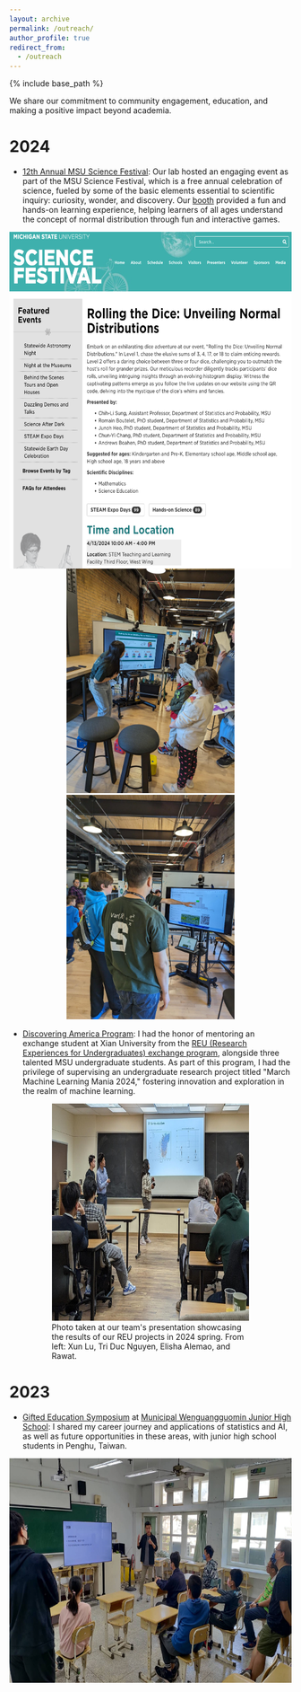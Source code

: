 ```yaml
---
layout: archive
permalink: /outreach/
author_profile: true
redirect_from:
  - /outreach
---
```


{% include base_path %}

We share our commitment to community engagement, education, and making a positive impact beyond academia.

2024
======
* [12th Annual MSU Science Festival](https://stt.natsci.msu.edu/news/stt-msu-science-festival.aspx): Our lab hosted an engaging event as part of the MSU Science Festival, which is a free annual celebration of science, fueled by some of the basic elements essential to scientific inquiry: curiosity, wonder, and discovery. Our [booth](https://sciencefestival.msu.edu/Event/View/129) provided a fun and hands-on learning experience, helping learners of all ages understand the concept of normal distribution through fun and interactive games. 

<img src='/images/2024 MSU Science Festival.png' width="600" height="600" style="margin: 0 auto; display: block;">

<div style="text-align: center;">
	<img src='/images/MSU sciecne 2.jpeg' width="300" height="400">
	<img src='/images/MSU sciecne 1.jpeg' width="300" height="400">
</div>

* [Discovering America Program](https://math.msu.edu/Exchange/discovering-america.aspx): I had the honor of mentoring an exchange student at Xian University from the [REU (Research Experiences for Undergraduates) exchange program](https://math.msu.edu/Exchange/index.aspx), alongside three talented MSU undergraduate students. As part of this program, I had the privilege of supervising an undergraduate research project titled "March Machine Learning Mania 2024," fostering innovation and exploration in the realm of machine learning.

<figure style="margin-left: auto; margin-right: auto; width: 70%;">
<img src='/images/2024REU.jpeg' width="500" height="387">
<figcaption>Photo taken at our team's presentation showcasing the results of our REU projects in 2024 spring. From left: Xun Lu, Tri Duc Nguyen, Elisha Alemao, and Rawat.</figcaption>
</figure>

2023
======

* [Gifted Education Symposium](https://www.facebook.com/plugins/post.php?href=https%3A%2F%2Fwww.facebook.com%2FWGJHgifted%2Fposts%2Fpfbid02vVLoK1SDNGH6TLW1yqVofWi2M5pM8h7tUhNMXai8rMXwnxdTp3ZmeHayGRBycKMJl&show_text=true&width=500) at [Municipal Wenguangguomin Junior High School](http://www.wgjh.phc.edu.tw/): I shared my career journey and applications of statistics and AI, as well as future opportunities in these areas, with junior high school students in Penghu, Taiwan.

<img src='/images/Penghu Outreach 2.jpeg' width="600" height="400" style="margin: 0 auto; display: block;">